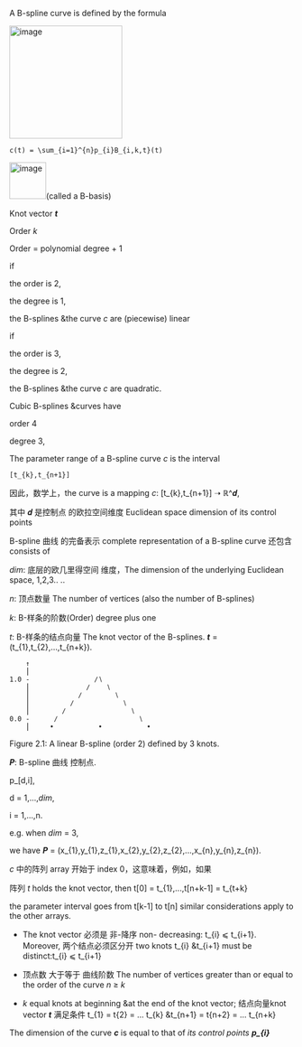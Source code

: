 A B-spline curve is defined by the formula 

<img width="200" alt="image" src="https://github.com/ChenxingWang93/ComputationalGeometry/assets/31954987/85f6fdc7-0b24-4ff9-9140-31d7e396b523">

```
c(t) = \sum_{i=1}^{n}p_{i}B_{i,k,t}(t)
```

<img width="65" alt="image" src="https://github.com/ChenxingWang93/ComputationalGeometry/assets/31954987/3c25b8ff-9cd8-4c74-b7cd-2c88dca7a8bb">(called a B-basis)

Knot vector ***t***

Order _k_

Order = polynomial degree + 1

if 

the order is 2,

the degree is 1,

the B-splines &the curve _c_ are (piecewise) linear

if 

the order is 3,

the degree is 2,

the B-splines &the curve _c_ are quadratic. 

Cubic B-splines &curves have 

order 4

degree 3,

  The parameter range of a B-spline curve _c_ is the interval 

    [t_{k},t_{n+1}]

因此，数学上，the curve is a mapping _c_: [t_{k},t_{n+1}] ➝ ℝ^𝒅,

其中 𝒅 是控制点 的欧拉空间维度 Euclidean space dimension of its control points


B-spline 曲线 的完备表示 complete representation of a B-spline curve 还包含 consists of


_dim_: 底层的欧几里得空间 维度，The dimension of the underlying Euclidean space, 1,2,3.. ..


_n_: 顶点数量 The number of vertices (also the number of B-splines)


_k_: B-样条的阶数(Order) degree plus one


_t_: B-样条的结点向量 The knot vector of the B-splines. ***t*** = (t_{1},t_{2},...,t_{n+k}).


```
    ↑
    ⎮
1.0 -                ∕∖
    ⎮              ∕    ∖
    ⎮            ∕        ∖
    ⎮          ∕            ∖
    ⎮        ∕                ∖
0.0 -      ∕                    ∖
    ⎮     •           •           •

```


Figure 2.1: A linear B-spline (order 2) defined by 3 knots.


***P***: B-spline 曲线 控制点.


p_[d,i], 


d = 1,...,_dim_, 


i = 1,...,n.  


e.g. when _dim_ = 3, 


we have ***P*** = (x_{1},y_{1},z_{1},x_{2},y_{2},z_{2},...,x_{n},y_{n},z_{n}).


_c_ 中的阵列 array 开始于 index 0，这意味着，例如，如果


阵列 _t_ holds the knot vector, then t[0] = t_{1},...,t[n+k-1] = t_{t+k}


the parameter interval goes from t[k-1] to t[n] similar considerations apply to the other arrays.


- The knot vector 必须是 非-降序 non- decreasing: t_{i} ⩽ t_{i+1}. Moreover, 两个结点必须区分开 two knots
t_{i} &t_{i+1} must be distinct:t_{i} ⩽ t_{i+1}

- 顶点数 大于等于 曲线阶数 The number of vertices greater than or equal to the order of the curve _n_ ≥ _k_

- _k_ equal knots at beginning &at the end of the knot vector; 结点向量knot vector ***t*** 满足条件 t_{1} = t{2} = ... t_{k} &t_{n+1} = t{n+2} = ... t_{n+k}


The dimension of the curve ***c*** is equal to that of _its control points_ ***p_{i}***
